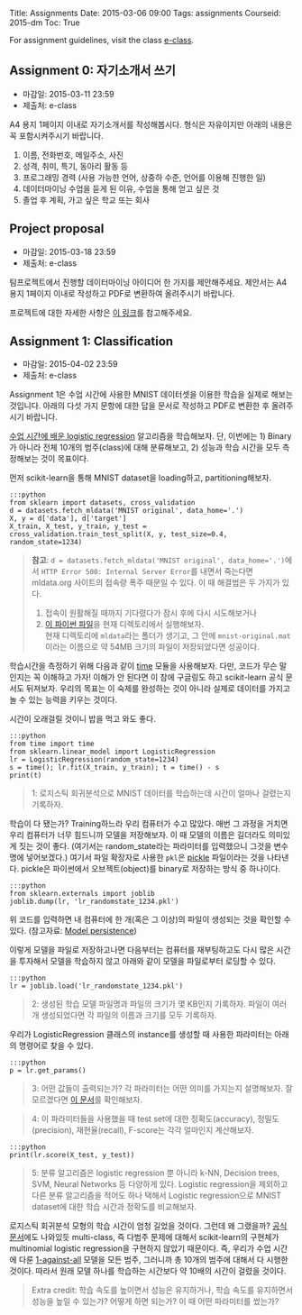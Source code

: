 Title: Assignments
Date: 2015-03-06 09:00
Tags: assignments
Courseid: 2015-dm
Toc: True

For assignment guidelines, visit the class <a href="http://eclass.seoultech.ac.kr">e-class</a>.

## Assignment 0: 자기소개서 쓰기

- 마감일: 2015-03-11 23:59
- 제출처: e-class

A4 용지 1페이지 이내로 자기소개서를 작성해봅시다.
형식은 자유이지만 아래의 내용은 꼭 포함시켜주시기 바랍니다.

1. 이름, 전화번호, 메일주소, 사진
2. 성격, 취미, 특기, 동아리 활동 등
3. 프로그래밍 경력 (사용 가능한 언어, 상중하 수준, 언어를 이용해 진행한 일)
4. 데이터마이닝 수업을 듣게 된 이유, 수업을 통해 얻고 싶은 것
5. 졸업 후 계획, 가고 싶은 학교 또는 회사 

## Project proposal

- 마감일: 2015-03-18 23:59
- 제출처: e-class

팀프로젝트에서 진행할 데이터마이닝 아이디어 한 가지를 제안해주세요.
제안서는 A4 용지 1페이지 이내로 작성하고 PDF로 변환하여 올려주시기 바랍니다.

프로젝트에 대한 자세한 사항은 [이 링크](http://www.lucypark.kr/courses/2015-dm/course-introduction.html#term-project-40)를 참고해주세요.

## Assignment 1: Classification

- 마감일: 2015-04-02 23:59
- 제출처: e-class

Assignment 1은 수업 시간에 사용한 MNIST 데이터셋을 이용한 학습을 실제로 해보는 것입니다.
아래의 다섯 가지 문항에 대한 답을 문서로 작성하고 PDF로 변환한 후 올려주시기 바랍니다.

[수업 시간에 배운 logistic regression](logistic-regression.html) 알고리즘을 학습해보자.
단, 이번에는 1) Binary가 아니라 전체 10개의 범주(class)에 대해 분류해보고, 2) 성능과 학습 시간을 모두 측정해보는 것이 목표이다.

먼저 scikit-learn을 통해 MNIST dataset을 loading하고, partitioning해보자.

    :::python
    from sklearn import datasets, cross_validation
    d = datasets.fetch_mldata('MNIST original', data_home='.')
    X, y = d['data'], d['target']
    X_train, X_test, y_train, y_test = cross_validation.train_test_split(X, y, test_size=0.4, random_state=1234)

> **참고**: `d = datasets.fetch_mldata('MNIST original', data_home='.')`에서 `HTTP Error 500: Internal Server Error`를 내면서 죽는다면 mldata.org 사이트의 접속량 폭주 때문일 수 있다. 이 때 해결법은 두 가지가 있다.<br>
> 1. 접속이 원활해질 때까지 기다렸다가 잠시 후에 다시 시도해보거나<br>
> 2. [이 파이썬 파일](https://gist.github.com/e9t/736b5410c0937091166b)을 현재 디렉토리에서 실행해보자.<br>
> 현재 디렉토리에 `mldata`라는 폴더가 생기고, 그 안에 `mnist-original.mat`이라는 이름으로 약 54MB 크기의 파일이 저장되었다면 성공이다.

학습시간을 측정하기 위해 다음과 같이 [time](https://docs.python.org/3/library/time.html) 모듈을 사용해보자.
다만, 코드가 무슨 말인지는 꼭 이해하고 가자!
이해가 안 된다면 이 참에 구글링도 하고 scikit-learn 공식 문서도 뒤져보자.
우리의 목표는 이 숙제를 완성하는 것이 아니라 실제로 데이터를 가지고 놀 수 있는 능력을 키우는 것이다.

시간이 오래걸릴 것이니 밥을 먹고 와도 좋다.

    :::python
    from time import time
    from sklearn.linear_model import LogisticRegression
    lr = LogisticRegression(random_state=1234)
    s = time(); lr.fit(X_train, y_train); t = time() - s
    print(t)

> 1: 로지스틱 회귀분석으로 MNIST 데이터를 학습하는데 시간이 얼마나 걸렸는지 기록하자.

학습이 다 됐는가? Training하느라 우리 컴퓨터가 수고 많았다.
매번 그 과정을 거치면 우리 컴퓨터가 너무 힘드니까 모델을 저장해보자.
이 때 모델의 이름은 길더라도 의미있게 짓는 것이 좋다.
(여기서는 random_state라는 파라미터를 입력했으니 그것을 변수명에 넣어보겠다.)
여기서 파일 확장자로 사용한 `pkl`은 [pickle](https://docs.python.org/3/library/pickle.html) 파일이라는 것을 나타낸다.
pickle은 파이썬에서 오브젝트(object)를 binary로 저장하는 방식 중 하나이다.

    :::python
    from sklearn.externals import joblib
    joblib.dump(lr, 'lr_randomstate_1234.pkl')

위 코드를 입력하면 내 컴퓨터에 한 개(혹은 그 이상)의 파일이 생성되는 것을 확인할 수 있다.
(참고자료: [Model persistence](http://scikit-learn.org/stable/modules/model_persistence.html))

이렇게 모델을 파일로 저장하고나면 다음부터는 컴퓨터를 재부팅하고도 다시 많은 시간을 투자해서 모델을 학습하지 않고 아래와 같이 모델을 파일로부터 로딩할 수 있다.

    :::python
    lr = joblib.load('lr_randomstate_1234.pkl')

> 2: 생성된 학습 모델 파일명과 파일의 크기가 몇 KB인지 기록하자.
파일이 여러 개 생성되었다면 각 파일의 이름과 크기를 모두 기록하자.

우리가 LogisticRegression 클래스의 instance를 생성할 때 사용한 파라미터는 아래의 명령어로 찾을 수 있다.

    :::python
    p = lr.get_params()

> 3: 어떤 값들이 출력되는가? 각 파라미터는 어떤 의미를 가지는지 설명해보자. 잘 모르겠다면 [이 문서](http://scikit-learn.org/stable/modules/generated/sklearn.linear_model.LogisticRegression.html)를 확인해보자.

> 4: 이 파라미터들을 사용했을 때 test set에 대한 정확도(accuracy), 정밀도(precision), 재현율(recall), F-score는 각각 얼마인지 계산해보자.

    :::python
    print(lr.score(X_test, y_test))

> 5: 분류 알고리즘은 logistic regression 뿐 아니라 k-NN, Decision trees, SVM, Neural Networks 등 다양하게 있다. Logistic regression을 제외하고 다른 분류 알고리즘을 적어도 하나 택해서 Logistic regression으로 MNIST dataset에 대한 학습 시간과 정확도를 비교해보자.

로지스틱 회귀분석 모형의 학습 시간이 엄청 길었을 것이다.
그런데 왜 그랬을까?
[공식 문서](http://scikit-learn.org/stable/modules/generated/sklearn.linear_model.LogisticRegression.html)에도 나와있듯 multi-class, 즉 다범주 문제에 대해서 scikit-learn의 구현체가 multinomial logistic regression을 구현하지 않았기 때문이다.
즉, 우리가 수업 시간에 다룬 [1-against-all](http://localhost:8000/2015-dm/logistic-regression.html#6-1범주-mnist-1-against-all) 모델을 모든 범주, 그러니까 총 10개의 범주에 대해서 다 시행한 것이다.
따라서 원래 모델 하나를 학습하는 시간보다 약 10배의 시간이 걸렸을 것이다.

> Extra credit: 학습 속도를 높이면서 성능은 유지하거나, 학습 속도를 유지하면서 성능을 높일 수 있는가? 어떻게 하면 되는가? 이 때 어떤 파라미터를 썼는가?

<!--
> 5: 분류문제의 성능을 측정할 때는 위의 정확도(accuracy) 뿐 아니라 precision, recall, f-measure 등도 사용된다. 1) 각각은 어떤 의미를 가지며 어떻게 계산하는가? 2) 실제로 값도 구해보고, 3) 도출된 네 가지 지표 accuracy, precision, recall, f-measure을 통해 우리 모델이 잘 학습되었는지 판단해보자.
1. 아래의 코드로 logistic regression의 coefficient들을 그림으로 그려보자.
어떤 모양을 가지는가? 이것이 뜻하는 바는 무엇일까?

        :::python
        plt.matshow(lr.coef_.reshape(28, 28))
        plt.colorbar()
        plt.savefig('lr_coef.png')

## Assignment 3: 분류기 비교

- 마감일: 2015-04-02 23:59
- 제출처: e-class

지금까지 우리는 logistic regression, decision trees, k-NN, ANN, SVM 등의 분류 알고리즘에 대해 배웠거나 배울 것이다.
이들의 특성은 어떻게 다른가?
각각의 알고리즘은 어떤 데이터셋과 상황에 적합하다고 볼 수 있는가?
[iris](http://scikit-learn.org/stable/modules/generated/sklearn.datasets.load_iris.html) 데이터셋을 이용해 각 분류기의 성능을 비교해보자.
    - 참고: [Scikit-learn classifier comparison](http://scikit-learn.org/stable/auto_examples/plot_classifier_comparison.html)
-->
